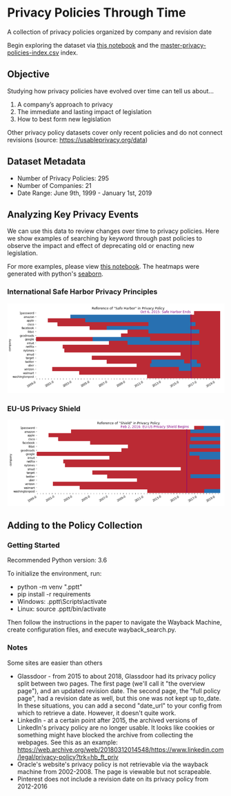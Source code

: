# Privacy Policies Through Time

A collection of privacy policies organized by company and revision date

Begin exploring the dataset via [this notebook](/notebooks/privacy-policies-through-time.ipynb) and the [master-privacy-policies-index.csv](/privacy-policies-through-time/master-privacy-policies-index.csv) index.

## Objective

Studying how privacy policies have evolved over time can tell us about…

1. A company’s approach to privacy
2. The immediate and lasting impact of legislation
3. How to best form new legislation

Other privacy policy datasets cover only recent policies and do not connect revisions (source: https://usableprivacy.org/data)

## Dataset Metadata

* Number of Privacy Policies: 295
* Number of Companies: 21
* Date Range: June 9th, 1999 - January 1st, 2019

## Analyzing Key Privacy Events

We can use this data to review changes over time to privacy policies. Here we show examples of searching by keyword through past policies to observe the impact and effect of deprecating old or enacting new legislation.

For more examples, please view [this notebook](/notebooks/privacy-policies-through-time.ipynb). The heatmaps were generated with python's [seaborn](https://seaborn.pydata.org/).

### International Safe Harbor Privacy Principles

![safe_harbor_heatmap](https://github.com/workmanjack/privacy-policies-through-time/blob/master/report/figures/safe-harbor-heatmap.PNG)

### EU-US Privacy Shield

![eu-us-privacy-shield-heatmap](https://github.com/workmanjack/privacy-policies-through-time/blob/master/report/figures/eu-us-privacy-shield-heatmap.PNG)



## Adding to the Policy Collection

### Getting Started

Recommended Python version: 3.6

To initialize the environment, run:

* python -m venv ".pptt"
* pip install -r requirements
* Windows: .pptt\Scripts\activate
* Linux: source .pptt/bin/activate

Then follow the instructions in the paper to navigate the Wayback Machine, create configuration files, and execute wayback_search.py.

### Notes

Some sites are easier than others

* Glassdoor - from 2015 to about 2018, Glassdoor had its privacy policy split between two pages. The first page (we'll call it "the overview page"), and an updated revision date. The second page, the "full policy page", had a revision date as well, but this one was not kept up to_date. In these situations, you can add a second "date_url" to your config from which to retrieve a date. However, it doesn't quite work.
* LinkedIn - at a certain point after 2015, the archived versions of LinkedIn's privacy policy are no longer usable. It looks like cookies or something might have blocked the archive from collecting the webpages. See this as an example: https://web.archive.org/web/20180312014548/https://www.linkedin.com/legal/privacy-policy?trk=hb_ft_priv
* Oracle's website's privacy policy is not retrievable via the wayback machine from 2002-2008. The page is viewable but not scrapeable.
* Pinterest does not include a revision date on its privacy policy from 2012-2016
